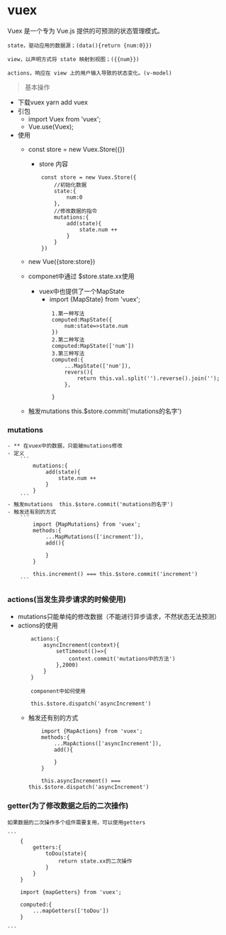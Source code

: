 # vuex

Vuex 是一个专为 Vue.js 提供的可预测的状态管理模式。

```
state，驱动应用的数据源；(data(){return {num:0}})

view，以声明方式将 state 映射到视图；({{num}})

actions，响应在 view 上的用户输入导致的状态变化。(v-model)

```

> 基本操作
 - 下载vuex  yarn add vuex
 - 引包
    - import Vuex from 'vuex';
    - Vue.use(Vuex);
 - 使用
    - const store = new Vuex.Store({})
        - store 内容
        ```
            const store = new Vuex.Store({
                //初始化数据
                state:{
                    num:0
                },
                //修改数据的指令
                mutations:{
                    add(state){
                        state.num ++
                    }
                }
            })
        ```
    - new Vue({store:store})

    - componet中通过 $store.state.xx使用
        - vuex中也提供了一个MapState
            - import {MapState} from 'vuex';
            ```
                1.第一种写法
                computed:MapState({
                    num:state=>state.num
                })
                2.第二种写法
                computed:MapState(['num'])
                3.第三种写法
                computed:{
                    ...MapState(['num']),
                    revers(){
                        return this.val.split('').reverse().join('');
                    },

                }

            ```

    - 触发mutations  this.$store.commit('mutations的名字')


### mutations
    - ** 在vuex中的数据，只能被mutations修改
    - 定义
        ```
            mutations:{
                add(state){
                    state.num ++
                }
            }
        ```
    - 触发mutations  this.$store.commit('mutations的名字')
    - 触发还有别的方式
        ```
            import {MapMutations} from 'vuex';
            methods:{
                ...MapMutations(['increment']),
                add(){

                }
            }

            this.increment() === this.$store.commit('increment')
        ```


### actions(当发生异步请求的时候使用)
- mutations只能单纯的修改数据（不能进行异步请求，不然状态无法预测）
- actions的使用
    ``` 
        actions:{
            asyncIncrement(context){
                setTimeout(()=>{
                    context.commit('mutations中的方法')
                },2000)
            }
        }

        component中如何使用

        this.$store.dispatch('asyncIncrement')
    ```
    - 触发还有别的方式
        ```
            import {MapActions} from 'vuex';
            methods:{
                ...MapActions(['asyncIncrement']),
                add(){
                    
                }
            }

            this.asyncIncrement() === this.$store.dispatch('asyncIncrement')
        ```


 ### getter(为了修改数据之后的二次操作)
    如果数据的二次操作多个组件需要复用，可以使用getters

    ```
        {
            getters:{
                toDou(state){
                    return state.xx的二次操作
                }
            }
        }

        import {mapGetters} from 'vuex';

        computed:{
            ...mapGetters(['toDou'])
        }

    ```